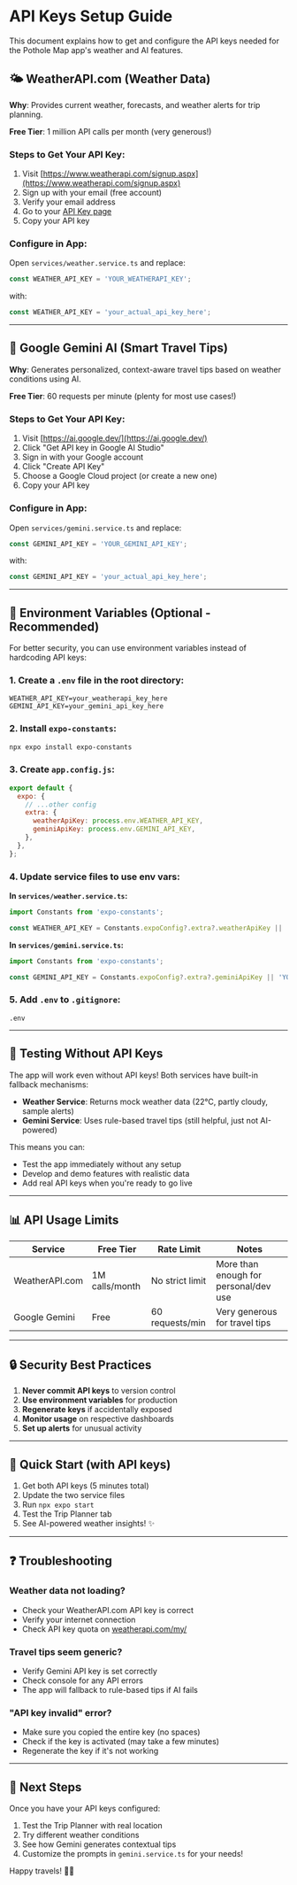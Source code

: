 # API Keys Setup Guide

This document explains how to get and configure the API keys needed for the Pothole Map app's weather and AI features.

## 🌤️ WeatherAPI.com (Weather Data)

**Why**: Provides current weather, forecasts, and weather alerts for trip planning.

**Free Tier**: 1 million API calls per month (very generous!)

### Steps to Get Your API Key:

1. Visit [https://www.weatherapi.com/signup.aspx](https://www.weatherapi.com/signup.aspx)
2. Sign up with your email (free account)
3. Verify your email address
4. Go to your [API Key page](https://www.weatherapi.com/my/)
5. Copy your API key

### Configure in App:

Open `services/weather.service.ts` and replace:
```typescript
const WEATHER_API_KEY = 'YOUR_WEATHERAPI_KEY';
```
with:
```typescript
const WEATHER_API_KEY = 'your_actual_api_key_here';
```

---

## 🤖 Google Gemini AI (Smart Travel Tips)

**Why**: Generates personalized, context-aware travel tips based on weather conditions using AI.

**Free Tier**: 60 requests per minute (plenty for most use cases!)

### Steps to Get Your API Key:

1. Visit [https://ai.google.dev/](https://ai.google.dev/)
2. Click "Get API key in Google AI Studio"
3. Sign in with your Google account
4. Click "Create API Key"
5. Choose a Google Cloud project (or create a new one)
6. Copy your API key

### Configure in App:

Open `services/gemini.service.ts` and replace:
```typescript
const GEMINI_API_KEY = 'YOUR_GEMINI_API_KEY';
```
with:
```typescript
const GEMINI_API_KEY = 'your_actual_api_key_here';
```

---

## 🔧 Environment Variables (Optional - Recommended)

For better security, you can use environment variables instead of hardcoding API keys:

### 1. Create a `.env` file in the root directory:

```env
WEATHER_API_KEY=your_weatherapi_key_here
GEMINI_API_KEY=your_gemini_api_key_here
```

### 2. Install `expo-constants`:

```bash
npx expo install expo-constants
```

### 3. Create `app.config.js`:

```javascript
export default {
  expo: {
    // ...other config
    extra: {
      weatherApiKey: process.env.WEATHER_API_KEY,
      geminiApiKey: process.env.GEMINI_API_KEY,
    },
  },
};
```

### 4. Update service files to use env vars:

**In `services/weather.service.ts`:**
```typescript
import Constants from 'expo-constants';

const WEATHER_API_KEY = Constants.expoConfig?.extra?.weatherApiKey || 'YOUR_WEATHERAPI_KEY';
```

**In `services/gemini.service.ts`:**
```typescript
import Constants from 'expo-constants';

const GEMINI_API_KEY = Constants.expoConfig?.extra?.geminiApiKey || 'YOUR_GEMINI_API_KEY';
```

### 5. Add `.env` to `.gitignore`:

```
.env
```

---

## 🧪 Testing Without API Keys

The app will work even without API keys! Both services have built-in fallback mechanisms:

- **Weather Service**: Returns mock weather data (22°C, partly cloudy, sample alerts)
- **Gemini Service**: Uses rule-based travel tips (still helpful, just not AI-powered)

This means you can:
- Test the app immediately without any setup
- Develop and demo features with realistic data
- Add real API keys when you're ready to go live

---

## 📊 API Usage Limits

| Service | Free Tier | Rate Limit | Notes |
|---------|-----------|------------|-------|
| WeatherAPI.com | 1M calls/month | No strict limit | More than enough for personal/dev use |
| Google Gemini | Free | 60 requests/min | Very generous for travel tips |

---

## 🔒 Security Best Practices

1. **Never commit API keys** to version control
2. **Use environment variables** for production
3. **Regenerate keys** if accidentally exposed
4. **Monitor usage** on respective dashboards
5. **Set up alerts** for unusual activity

---

## 🚀 Quick Start (with API keys)

1. Get both API keys (5 minutes total)
2. Update the two service files
3. Run `npx expo start`
4. Test the Trip Planner tab
5. See AI-powered weather insights! ✨

---

## ❓ Troubleshooting

### Weather data not loading?
- Check your WeatherAPI.com API key is correct
- Verify your internet connection
- Check API key quota on [weatherapi.com/my/](https://www.weatherapi.com/my/)

### Travel tips seem generic?
- Verify Gemini API key is set correctly
- Check console for any API errors
- The app will fallback to rule-based tips if AI fails

### "API key invalid" error?
- Make sure you copied the entire key (no spaces)
- Check if the key is activated (may take a few minutes)
- Regenerate the key if it's not working

---

## 🎯 Next Steps

Once you have your API keys configured:
1. Test the Trip Planner with real location
2. Try different weather conditions
3. See how Gemini generates contextual tips
4. Customize the prompts in `gemini.service.ts` for your needs!

Happy travels! 🚗💨
